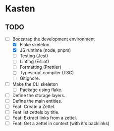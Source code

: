 # Kasten

## TODO

- [ ] Bootstrap the development environment
  - [x] Flake skeleton.
  - [x] JS runtime (node, pnpm)
  - [ ] Testing (Jest)
  - [ ] Linting (Eslint)
  - [ ] Formatting (Prettier)
  - [ ] Typescript compiler (TSC)
  - [ ] Gitignore.
- [ ] Make the CLI skeleton
  - [ ] Package using flake.
- [ ] Define the storage layers.
- [ ] Define the main entities.
- [ ] Feat: Create a Zettel.
- [ ] Feat list zettels by title.
- [ ] Feat: Extract links from a zettel.
- [ ] Feat: Get a zettel in context (with it's backlinks)
